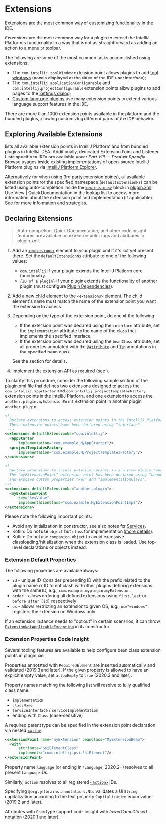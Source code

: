 # Extensions

<!-- Copyright 2000-2023 JetBrains s.r.o. and other contributors. Use of this source code is governed by the Apache 2.0 license that can be found in the LICENSE file. -->

<link-summary>Extensions are the most common way of customizing functionality in the IDE.</link-summary>

_Extensions_ are the most common way for a plugin to extend the IntelliJ Platform's functionality in a way that is not as straightforward as adding an action to a menu or toolbar.

The following are some of the most common tasks accomplished using extensions:

* The `com.intellij.toolWindow` extension point allows plugins to add [tool windows](tool_windows.md) (panels displayed at the sides of the IDE user interface);
* The `com.intellij.applicationConfigurable` and `com.intellij.projectConfigurable` extension points allow plugins to add pages to the [Settings dialog](settings.md);
* [Custom language plugins](custom_language_support.md) use many extension points to extend various language support features in the IDE.

There are more than 1000 extension points available in the platform and the bundled plugins, allowing customizing different parts of the IDE behavior.

## Exploring Available Extensions

[](extension_point_list.md) lists all available extension points in IntelliJ Platform and from bundled plugins in IntelliJ IDEA.
Additionally, dedicated Extension Point and Listener Lists specific to IDEs are available under _Part VIII — Product Specific_.
Browse usages inside existing implementations of open-source IntelliJ Platform plugins via [IntelliJ Platform Explorer](https://jb.gg/ipe).

Alternatively (or when using 3rd party extension points), all available extension points for the specified namespace (`defaultExtensionNs`) can be listed using auto-completion inside the [`<extensions>`](plugin_configuration_file.md#idea-plugin__extensions) block in <path>[plugin.xml](plugin_configuration_file.md)</path>.
Use <ui-path>View | Quick Documentation</ui-path> in the lookup list to access more information about the extension point and implementation (if applicable).
See [](explore_api.md) for more information and strategies.

## Declaring Extensions

> Auto-completion, Quick Documentation, and other code insight features are available on extension point tags and attributes in <path>plugin.xml</path>.

<procedure title="Declaring Extension">

1. Add an [`<extensions>`](plugin_configuration_file.md#idea-plugin__extensions) element to your <path>plugin.xml</path> if it's not yet present there.
   Set the `defaultExtensionNs` attribute to one of the following values:
   * `com.intellij` if your plugin extends the IntelliJ Platform core functionality.
   * `{ID of a plugin}` if your plugin extends the functionality of another plugin (must configure [Plugin Dependencies](plugin_dependencies.md)).
2. Add a new child element to the `<extensions>` element.
   The child element's name must match the name of the extension point you want the extension to access.
3. Depending on the type of the extension point, do one of the following:
   * If the extension point was declared using the `interface` attribute, set the `implementation` attribute to the name of the class that implements the specified interface.
   * If the extension point was declared using the `beanClass` attribute, set all properties annotated with the [`@Attribute`](%gh-ic%/platform/util/src/com/intellij/util/xmlb/annotations/Attribute.java) and [`Tag`](%gh-ic%/platform/util/src/com/intellij/util/xmlb/annotations/Tag.java) annotations in the specified bean class.

   See the [](plugin_extension_points.md#declaring-extension-points) section for details.
4. Implement the extension API as required (see [](#implementing-extension)).

</procedure>

To clarify this procedure, consider the following sample section of the <path>plugin.xml</path> file that defines two extensions designed to access the `com.intellij.appStarter` and `com.intellij.projectTemplatesFactory` extension points in the IntelliJ Platform,
and one extension to access the `another.plugin.myExtensionPoint` extension point in another plugin `another.plugin`:

```xml
<!--
  Declare extensions to access extension points in the IntelliJ Platform.
  These extension points have been declared using "interface".
 -->
<extensions defaultExtensionNs="com.intellij">
  <appStarter
      implementation="com.example.MyAppStarter"/>
  <projectTemplatesFactory
      implementation="com.example.MyProjectTemplatesFactory"/>
</extensions>

<!--
  Declare extensions to access extension points in a custom plugin "another.plugin".
  The "myExtensionPoint" extension point has been declared using "beanClass"
  and exposes custom properties "key" and "implementationClass".
-->
<extensions defaultExtensionNs="another.plugin">
  <myExtensionPoint
      key="keyValue"
      implementationClass="com.example.MyExtensionPointImpl"/>
</extensions>
```

<procedure id="implementing-extension" title="Implementing Extension">

Please note the following important points:

- Avoid any initialization in constructor, see also notes for [Services](plugin_services.md#constructor).
- Kotlin: Do not use `object` but `class` for implementation ([more details](using_kotlin.md#caution)).
- Kotlin: Do not use `companion object` to avoid excessive classloading/initialization when the extension class is loaded.
Use top-level declarations or objects instead.

</procedure>

### Extension Default Properties

The following properties are available always:

* `id` - unique ID. Consider prepending ID with the prefix related to the plugin name or ID to not clash with other plugins defining extensions with the same ID, e.g., `com.example.myplugin.myExtension`.
* `order` - allows ordering all defined extensions using `first`, `last` or `before|after [id]` respectively
* `os` - allows restricting an extension to given OS, e.g., `os="windows"` registers the extension on Windows only

If an extension instance needs to "opt out" in certain scenarios, it can throw [`ExtensionNotApplicableException`](%gh-ic%/platform/extensions/src/com/intellij/openapi/extensions/ExtensionNotApplicableException.java) in its constructor.

### Extension Properties Code Insight

Several tooling features are available to help configure bean class extension points in <path>plugin.xml</path>.

Properties annotated with [`RequiredElement`](%gh-ic%/platform/core-api/src/com/intellij/openapi/extensions/RequiredElement.java) are inserted automatically and validated (2019.3 and later).
If the given property is allowed to have an explicit empty value, set `allowEmpty` to `true` (2020.3 and later).

Property names matching the following list will resolve to fully qualified class name:
- `implementation`
- `className`
- `serviceInterface` / `serviceImplementation`
- ending with `Class` (case-sensitive)

A required parent type can be specified in the extension point declaration via nested [`<with>`](plugin_configuration_file.md#idea-plugin__extensionPoints__extensionPoint__with):

```xml
<extensionPoint name="myExtension" beanClass="MyExtensionBean">
  <with
      attribute="psiElementClass"
      implements="com.intellij.psi.PsiElement"/>
</extensionPoint>
```

Property name `language` (or ending in `*Language`, 2020.2+) resolves to all present `Language` IDs.

Similarly, `action` resolves to all registered [`<action>`](plugin_configuration_file.md#idea-plugin__actions__action) IDs.

Specifying `@org.jetbrains.annotations.Nls` validates a UI `String` capitalization according to the text property `Capitalization` enum value (2019.2 and later).

Attributes with `Enum` type support code insight with _lowerCamelCased_ notation (2020.1 and later).
